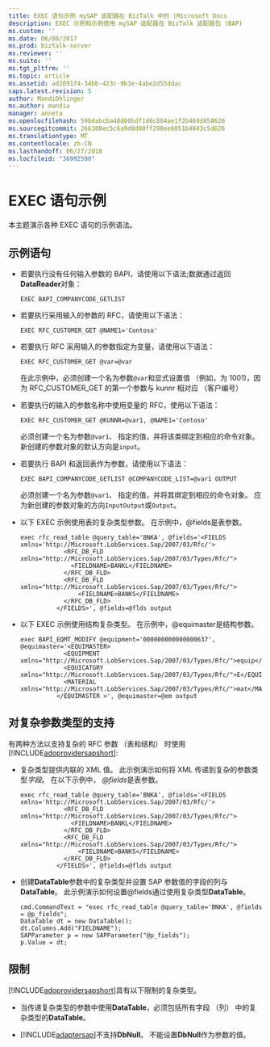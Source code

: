 ```yaml
---
title: EXEC 语句示例 mySAP 适配器在 BizTalk 中的 |Microsoft Docs
description: EXEC 示例和示例使用 mySAP 适配器在 BizTalk 适配器包 (BAP)
ms.custom: ''
ms.date: 06/08/2017
ms.prod: biztalk-server
ms.reviewer: ''
ms.suite: ''
ms.tgt_pltfrm: ''
ms.topic: article
ms.assetid: ad2691f4-34bb-423c-9b3e-4abe2d55ddac
caps.latest.revision: 5
author: MandiOhlinger
ms.author: mandia
manager: anneta
ms.openlocfilehash: 59bdabcba48d00bdf1d6c884ae1f2b469d858626
ms.sourcegitcommit: 266308ec5c6a9d8d80ff298ee6051b4843c5d626
ms.translationtype: MT
ms.contentlocale: zh-CN
ms.lasthandoff: 06/27/2018
ms.locfileid: "36992590"
---
```

# <a name="examples-for-exec-statement"></a>EXEC 语句示例
本主题演示各种 EXEC 语句的示例语法。

## <a name="sample-statements"></a>示例语句 
  
-   若要执行没有任何输入参数的 BAPI，请使用以下语法;数据通过返回**DataReader**对象：  
  
    ```  
    EXEC BAPI_COMPANYCODE_GETLIST  
    ```  
  
-   若要执行采用输入的参数的 RFC，请使用以下语法：  
  
    ```  
    EXEC RFC_CUSTOMER_GET @NAME1='Contoso'  
    ```  
  
-   若要执行 RFC 采用输入的参数指定为变量，请使用以下语法：  
  
    ```  
    EXEC RFC_CUSTOMER_GET @var=@var  
    ```  
  
     在此示例中，必须创建一个名为参数`@var`和显式设置值 （例如，为 1001)，因为 RFC_CUSTOMER_GET 的第一个参数与 kunnr 相对应 （客户编号）  
  
-   若要执行的输入的参数名称中使用变量的 RFC，使用以下语法：  
  
    ```  
    EXEC RFC_CUSTOMER_GET @KUNNR=@var1, @NAME1='Contoso'  
    ```  
  
     必须创建一个名为参数`@var1`、 指定的值，并将该类绑定到相应的命令对象。 新创建的参数对象的默认方向是`input`。  
  
-   若要执行 BAPI 和返回表作为参数，请使用以下语法：  
  
    ```  
    EXEC BAPI_COMPANYCODE_GETLIST @COMPANYCODE_LIST=@var1 OUTPUT  
    ```  
  
     必须创建一个名为参数`@var1`、 指定的值，并将其绑定到相应的命令对象。 应为新创建的参数对象的方向`InputOutput`或`Output`。  
  
-   以下 EXEC 示例使用表的复杂类型参数。 在示例中，@fields是表参数。  
  
    ```  
    exec rfc_read_table @query_table='BNKA', @fields='<FIELDS xmlns='http://Microsoft.LobServices.Sap/2007/03/Rfc/'>  
                <RFC_DB_FLD xmlns="http://Microsoft.LobServices.Sap/2007/03/Types/Rfc/">  
                  <FIELDNAME>BANKL</FIELDNAME>  
                </RFC_DB_FLD>  
                <RFC_DB_FLD  xmlns="http://Microsoft.LobServices.Sap/2007/03/Types/Rfc/">  
                    <FIELDNAME>BANKS</FIELDNAME>  
                </RFC_DB_FLD>  
              </FIELDS>', @fields=@flds output  
    ```  
  
-   以下 EXEC 示例使用结构复杂类型。 在示例中，@equimaster是结构参数。  
  
    ```  
    exec BAPI_EQMT_MODIFY @equipment='000000000000000637', @equimaster='<EQUIMASTER>           
                <EQUIPMENT xmlns="http://Microsoft.LobServices.Sap/2007/03/Types/Rfc/">equip</EQUIPMENT>  
                <EQUICATGRY xmlns="http://Microsoft.LobServices.Sap/2007/03/Types/Rfc/">E</EQUICATGRY>  
                <MATERIAL xmlns="http://Microsoft.LobServices.Sap/2007/03/Types/Rfc/">mat</MATERIAL>  
              </EQUIMASTER >', @equimaster=@em output  
    ```  
  
## <a name="support-for-complex-parameter-types"></a>对复杂参数类型的支持  
 有两种方法以支持复杂的 RFC 参数 （表和结构） 时使用[!INCLUDE[adoprovidersapshort](../../includes/adoprovidersapshort-md.md)]:  
  
- 复杂类型提供内联的 XML 值。 此示例演示如何将 XML 传递到复杂的参数类型*字段*。 在以下示例中， <em>@fields</em>是表参数。  
  
  ```  
  exec rfc_read_table @query_table='BNKA', @fields='<FIELDS xmlns='http://Microsoft.LobServices.Sap/2007/03/Rfc/'>  
              <RFC_DB_FLD xmlns="http://Microsoft.LobServices.Sap/2007/03/Types/Rfc/">  
                <FIELDNAME>BANKL</FIELDNAME>  
              </RFC_DB_FLD>  
              <RFC_DB_FLD  xmlns="http://Microsoft.LobServices.Sap/2007/03/Types/Rfc/">  
                  <FIELDNAME>BANKS</FIELDNAME>  
              </RFC_DB_FLD>  
            </FIELDS>', @fields=@flds output  
  ```  
  
- 创建**DataTable**参数中的复杂类型并设置 SAP 参数值的字段的列与**DataTable**。 此示例演示如何设置@fields通过使用复杂类型**DataTable**。  
  
  ```  
  cmd.CommandText = "exec rfc_read_table @query_table='BNKA', @fields = @p_fields";  
  DataTable dt = new DataTable();  
  dt.Columns.Add("FIELDNAME");  
  SAPParameter p = new SAPParameter("@p_fields");  
  p.Value = dt;  
  ```  
  
## <a name="limitations"></a>限制  
 [!INCLUDE[adoprovidersapshort](../../includes/adoprovidersapshort-md.md)]具有以下限制的复杂类型。  
  
- 当传递复杂类型的参数中使用**DataTable**，必须包括所有字段 （列） 中的复杂类型的**DataTable**。  
  
- [!INCLUDE[adaptersap](../../includes/adaptersap-md.md)]不支持**DbNull**。 不能设置**DbNull**作为参数的值。  
  
